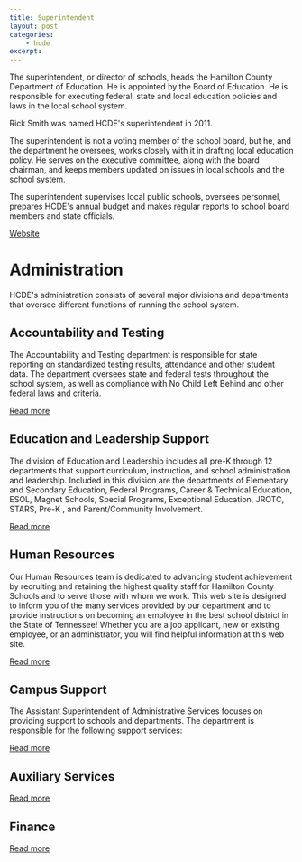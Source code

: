 ```yaml
---
title: Superintendent
layout: post
categories:
    - hcde
excerpt:
---
```


The superintendent, or director of schools, heads the Hamilton County Department of Education. He is appointed by the Board of Education. He is responsible for executing federal, state and local education policies and laws in the local school system.

Rick Smith was named HCDE's superintendent in 2011.

The superintendent is not a voting member of the school board, but he, and the department he oversees, works closely with it in drafting local education policy. He serves on the executive committee, along with the board chairman, and keeps members updated on issues in local schools and the school system.

The superintendent supervises local public schools, oversees personnel, prepares HCDE's annual budget and makes regular reports to school board members and state officials.

[Website](http://www.hcde.org/?DivisionID=14317&ToggleSideNav=ShowAll)

# Administration

HCDE's administration consists of several major divisions and departments that oversee different functions of running the school system. 

## Accountability and Testing

The Accountability and Testing department is responsible for state reporting on standardized testing results, attendance and other student data. The department oversees state and federal tests throughout the school system, as well as compliance with No Child Left Behind and other federal laws and criteria.

[Read more](./accountability-testing.html)

## Education and Leadership Support

The division of Education and Leadership includes all pre-K through 12 departments that support curriculum, instruction, and school administration and leadership.  Included in this division are the departments of Elementary and Secondary Education, Federal Programs, Career & Technical Education, ESOL, Magnet Schools, Special Programs, Exceptional Education, JROTC, STARS, Pre-K , and Parent/Community Involvement. 

[Read more](./education-leadership-support.html)

## Human Resources

Our Human Resources team is dedicated to advancing student achievement by recruiting and retaining the highest quality staff for Hamilton County Schools and to serve those with whom we work. This web site is designed to inform you of the many services provided by our department and to provide instructions on becoming an employee in the best school district in the State of Tennessee! Whether you are a job applicant, new or existing employee, or an administrator, you will find helpful information at this web site.

[Read more](./human-resources.html)

## Campus Support

The Assistant Superintendent of Administrative Services focuses on providing support to schools and departments. The department is responsible for the following support services:

[Read more](./campus-support.html)

## Auxiliary Services

[Read more](./auxiliary-services.html)

## Finance

[Read more](./finance.html)

